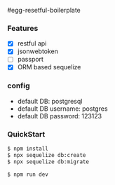 #egg-resetful-boilerplate

### Features

- [x] restful api
- [x] jsonwebtoken
- [ ] passport
- [x] ORM based sequelize

### config

- default DB: postgresql
- default DB username: postgres
- default DB password: 123123

### QuickStart

```bash
$ npm install
$ npx sequelize db:create
$ npx sequelize db:migrate

$ npm run dev
```

